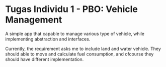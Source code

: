 
# Tugas Individu 1 - PBO: Vehicle Management

A simple app that capable to manage various type of vehicle, while implementing abstraction and interfaces.

Currently, the requirement asks me to include land and water vehicle. They should able to move and calculate fuel consumption, and ofcourse they should have different implementation.
